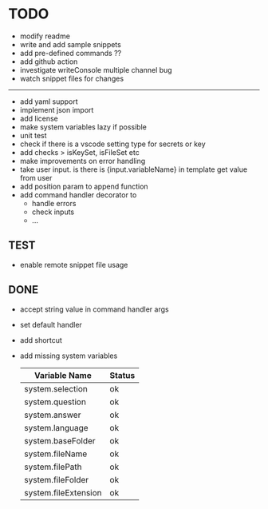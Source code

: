 # TODO
* modify readme
* write and add sample snippets
* add pre-defined commands ??
* add github action
* investigate writeConsole multiple channel bug
* watch snippet files for changes
------  
* add yaml support
* implement json import
* add license
* make system variables lazy if possible
* unit test
* check if there is a vscode setting type for secrets or key
* add checks > isKeySet, isFileSet etc
* make improvements on error handling
* take user input. is there is {input.variableName} in template get value from user
* add position param to append function
* add command handler decorator to
  * handle errors
  * check inputs
  * ...
 
## TEST
* enable remote snippet file usage


## DONE
* accept string value in command handler args
* set default handler
* add shortcut
* add missing system variables

   | Variable Name        | Status |
   | -------------------- | ------ |
   | system.selection     | ok     |
   | system.question      | ok     |
   | system.answer        | ok     |
   | system.language      | ok     |
   | system.baseFolder    | ok     |
   | system.fileName      | ok     |
   | system.filePath      | ok     |
   | system.fileFolder    | ok     |
   | system.fileExtension | ok     |